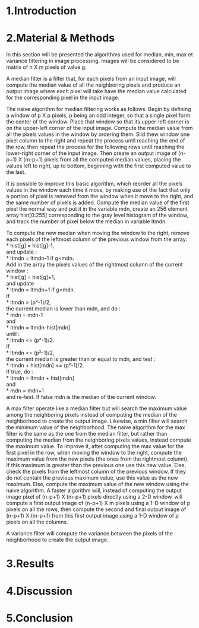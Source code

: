 # 1.Introduction

# 2.Material & Methods

In this section will be presented the algorithms used for median, min, max et variance filtering in image processing. Images will be considered to be matrix of n X m pixels of value g.

A median filter is a filter that, for each pixels from an input image, will compute the median value of all the neighboring pixels and produce an output image where each pixel will take have the median value calculated for the corresponding pixel in the input image.

The naive algorithm for median filtering works as follows. Begin by defining a window of p X p pixels, p being an odd integer, so that a single pixel form the center of the window. Place that window so that its upper-left corner is on the upper-left corner of the input image. Compute the median value from all the pixels values in the window by ordering them. Slid thew window one pixel column to the right and repeat the process until reaching the end of the row, then repeat the process for the following rows until reaching the lower-right corner of the input image. Then create an output image of (n-p+1) X (m-p+1) pixels from all the computed median values, placing the values left to right, up to bottom, beginning with the first computed value to the last.

It is possible to improve this basic algorithm, which reorder all the pixels values in the window each time it move, by making use of the fact that only a portion of pixel is removed from the window when it move to the right, and the same number of pixels is added. Compute the median value of the first pixel the normal way and put it in the variable mdn, create an 256 element array hist[0:255] corresponding to the gray level histogram of the window, and track the number of pixel below the median in variable ltmdn.

To compute the new median when moving the window to the right, remove each pixels of the leftmost column of the previous window from the array:   
	* hist[g] = hist[g]-1,  
 and update :   
	* ltmdn = ltmdn-1 if g<mdn.  
 Add in the array the pixels values of the rightmost column of the current window :   
	* hist[g] = hist[g]+1,  
 and update   
	* ltmdn = ltmdn+1 if g<mdn.  
If  
	* ltmdn > (p²-1)/2,  
the current median is lower than mdn, and do :   
	* mdn = mdn-1   
and   
	* ltmdn = ltmdn-hist[mdn]  
until :  
	* ltmdn <= (p²-1)/2.   
If   
	* ltmdn <= (p²-1)/2,  
 the current median is greater than or equal to mdn, and test :   
	* ltmdn + hist[mdn] <= (p²-1)/2.   
If true, do :   
	* ltmdn = ltmdn + hist[mdn]   
and   
	* mdn = mdn+1   
and re-test. If false mdn is the median of the current window.

A max filter operate like a median filter but will search the maximum value among the neighboring pixels instead of computing the median of the neighborhood to create the output image. Likewise, a min filter will search the minimum value of the neighborhood.
The naive algorithm for the max filter is the same as the one from the median filter, but rather than computing the median from the neighboring pixels values, instead compute the maximum value. To improve it, after computing the max value for the first pixel in the row, when moving the window to the right, compute the maximum value from the new pixels (the ones from the rightmost column). If this maximum is greater than the previous one use this new value. Else, check the pixels from the leftmost column of the previous window. If they do not contain the previous maximum value, use this value as the new maximum. Else, compute the maximum value of the new window using the naive algorithm.
A faster algorithm will, instead of computing the output image pixel of (n-p+1) X (m-p+1) pixels directly using a 2-D window, will compute a first output image of (n-p+1) X m pixels using a 1-D window of p pixels on all the rows, then compute the second and final output image of (n-p+1) X (m-p+1) from this first output image using a 1-D window of p pixels on all the columns.

A variance filter will compute the variance between the pixels of the neighborhood to create the output image.

# 3.Results

# 4.Discussion

# 5.Conclusion
